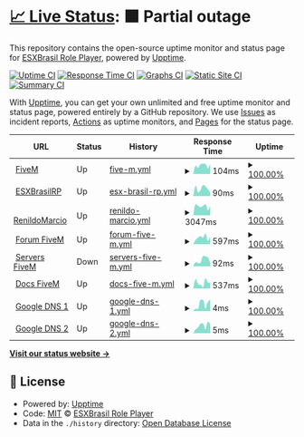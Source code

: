 # [📈 Live Status](https://esxbrasilrp.github.io/upptime): <!--live status--> **🟧 Partial outage**

This repository contains the open-source uptime monitor and status page for [ESXBrasil Role Player](https://esxbrasilrp.github.io/upptime), powered by [Upptime](https://github.com/upptime/upptime).

[![Uptime CI](https://github.com/esxbrasilrp/upptime/workflows/Uptime%20CI/badge.svg)](https://github.com/esxbrasilrp/upptime/actions?query=workflow%3A%22Uptime+CI%22)
[![Response Time CI](https://github.com/esxbrasilrp/upptime/workflows/Response%20Time%20CI/badge.svg)](https://github.com/esxbrasilrp/upptime/actions?query=workflow%3A%22Response+Time+CI%22)
[![Graphs CI](https://github.com/esxbrasilrp/upptime/workflows/Graphs%20CI/badge.svg)](https://github.com/esxbrasilrp/upptime/actions?query=workflow%3A%22Graphs+CI%22)
[![Static Site CI](https://github.com/esxbrasilrp/upptime/workflows/Static%20Site%20CI/badge.svg)](https://github.com/esxbrasilrp/upptime/actions?query=workflow%3A%22Static+Site+CI%22)
[![Summary CI](https://github.com/esxbrasilrp/upptime/workflows/Summary%20CI/badge.svg)](https://github.com/esxbrasilrp/upptime/actions?query=workflow%3A%22Summary+CI%22)

With [Upptime](https://upptime.js.org), you can get your own unlimited and free uptime monitor and status page, powered entirely by a GitHub repository. We use [Issues](https://github.com/esxbrasilrp/upptime/issues) as incident reports, [Actions](https://github.com/esxbrasilrp/upptime/actions) as uptime monitors, and [Pages](https://esxbrasilrp.github.io/upptime) for the status page.

<!--start: status pages-->
<!-- This summary is generated by Upptime (https://github.com/upptime/upptime) -->
<!-- Do not edit this manually, your changes will be overwritten -->
<!-- prettier-ignore -->
| URL | Status | History | Response Time | Uptime |
| --- | ------ | ------- | ------------- | ------ |
| <img alt="" src="https://icons.duckduckgo.com/ip3/fivem.net.ico" height="13"> [FiveM](https://fivem.net) | Up | [five-m.yml](https://github.com/esxbrasilrp/upptime/commits/HEAD/history/five-m.yml) | <details><summary><img alt="Response time graph" src="./graphs/five-m/response-time-week.png" height="20"> 104ms</summary><br><a href="https://esxbrasilrp.github.io/upptime/history/five-m"><img alt="Response time 103" src="https://img.shields.io/endpoint?url=https%3A%2F%2Fraw.githubusercontent.com%2Fesxbrasilrp%2Fupptime%2FHEAD%2Fapi%2Ffive-m%2Fresponse-time.json"></a><br><a href="https://esxbrasilrp.github.io/upptime/history/five-m"><img alt="24-hour response time 101" src="https://img.shields.io/endpoint?url=https%3A%2F%2Fraw.githubusercontent.com%2Fesxbrasilrp%2Fupptime%2FHEAD%2Fapi%2Ffive-m%2Fresponse-time-day.json"></a><br><a href="https://esxbrasilrp.github.io/upptime/history/five-m"><img alt="7-day response time 104" src="https://img.shields.io/endpoint?url=https%3A%2F%2Fraw.githubusercontent.com%2Fesxbrasilrp%2Fupptime%2FHEAD%2Fapi%2Ffive-m%2Fresponse-time-week.json"></a><br><a href="https://esxbrasilrp.github.io/upptime/history/five-m"><img alt="30-day response time 89" src="https://img.shields.io/endpoint?url=https%3A%2F%2Fraw.githubusercontent.com%2Fesxbrasilrp%2Fupptime%2FHEAD%2Fapi%2Ffive-m%2Fresponse-time-month.json"></a><br><a href="https://esxbrasilrp.github.io/upptime/history/five-m"><img alt="1-year response time 100" src="https://img.shields.io/endpoint?url=https%3A%2F%2Fraw.githubusercontent.com%2Fesxbrasilrp%2Fupptime%2FHEAD%2Fapi%2Ffive-m%2Fresponse-time-year.json"></a></details> | <details><summary><a href="https://esxbrasilrp.github.io/upptime/history/five-m">100.00%</a></summary><a href="https://esxbrasilrp.github.io/upptime/history/five-m"><img alt="All-time uptime 100.00%" src="https://img.shields.io/endpoint?url=https%3A%2F%2Fraw.githubusercontent.com%2Fesxbrasilrp%2Fupptime%2FHEAD%2Fapi%2Ffive-m%2Fuptime.json"></a><br><a href="https://esxbrasilrp.github.io/upptime/history/five-m"><img alt="24-hour uptime 100.00%" src="https://img.shields.io/endpoint?url=https%3A%2F%2Fraw.githubusercontent.com%2Fesxbrasilrp%2Fupptime%2FHEAD%2Fapi%2Ffive-m%2Fuptime-day.json"></a><br><a href="https://esxbrasilrp.github.io/upptime/history/five-m"><img alt="7-day uptime 100.00%" src="https://img.shields.io/endpoint?url=https%3A%2F%2Fraw.githubusercontent.com%2Fesxbrasilrp%2Fupptime%2FHEAD%2Fapi%2Ffive-m%2Fuptime-week.json"></a><br><a href="https://esxbrasilrp.github.io/upptime/history/five-m"><img alt="30-day uptime 100.00%" src="https://img.shields.io/endpoint?url=https%3A%2F%2Fraw.githubusercontent.com%2Fesxbrasilrp%2Fupptime%2FHEAD%2Fapi%2Ffive-m%2Fuptime-month.json"></a><br><a href="https://esxbrasilrp.github.io/upptime/history/five-m"><img alt="1-year uptime 100.00%" src="https://img.shields.io/endpoint?url=https%3A%2F%2Fraw.githubusercontent.com%2Fesxbrasilrp%2Fupptime%2FHEAD%2Fapi%2Ffive-m%2Fuptime-year.json"></a></details>
| <img alt="" src="https://icons.duckduckgo.com/ip3/esxbrasilrp.github.io.ico" height="13"> [ESXBrasilRP](https://esxbrasilrp.github.io) | Up | [esx-brasil-rp.yml](https://github.com/esxbrasilrp/upptime/commits/HEAD/history/esx-brasil-rp.yml) | <details><summary><img alt="Response time graph" src="./graphs/esx-brasil-rp/response-time-week.png" height="20"> 90ms</summary><br><a href="https://esxbrasilrp.github.io/upptime/history/esx-brasil-rp"><img alt="Response time 92" src="https://img.shields.io/endpoint?url=https%3A%2F%2Fraw.githubusercontent.com%2Fesxbrasilrp%2Fupptime%2FHEAD%2Fapi%2Fesx-brasil-rp%2Fresponse-time.json"></a><br><a href="https://esxbrasilrp.github.io/upptime/history/esx-brasil-rp"><img alt="24-hour response time 61" src="https://img.shields.io/endpoint?url=https%3A%2F%2Fraw.githubusercontent.com%2Fesxbrasilrp%2Fupptime%2FHEAD%2Fapi%2Fesx-brasil-rp%2Fresponse-time-day.json"></a><br><a href="https://esxbrasilrp.github.io/upptime/history/esx-brasil-rp"><img alt="7-day response time 90" src="https://img.shields.io/endpoint?url=https%3A%2F%2Fraw.githubusercontent.com%2Fesxbrasilrp%2Fupptime%2FHEAD%2Fapi%2Fesx-brasil-rp%2Fresponse-time-week.json"></a><br><a href="https://esxbrasilrp.github.io/upptime/history/esx-brasil-rp"><img alt="30-day response time 91" src="https://img.shields.io/endpoint?url=https%3A%2F%2Fraw.githubusercontent.com%2Fesxbrasilrp%2Fupptime%2FHEAD%2Fapi%2Fesx-brasil-rp%2Fresponse-time-month.json"></a><br><a href="https://esxbrasilrp.github.io/upptime/history/esx-brasil-rp"><img alt="1-year response time 92" src="https://img.shields.io/endpoint?url=https%3A%2F%2Fraw.githubusercontent.com%2Fesxbrasilrp%2Fupptime%2FHEAD%2Fapi%2Fesx-brasil-rp%2Fresponse-time-year.json"></a></details> | <details><summary><a href="https://esxbrasilrp.github.io/upptime/history/esx-brasil-rp">100.00%</a></summary><a href="https://esxbrasilrp.github.io/upptime/history/esx-brasil-rp"><img alt="All-time uptime 100.00%" src="https://img.shields.io/endpoint?url=https%3A%2F%2Fraw.githubusercontent.com%2Fesxbrasilrp%2Fupptime%2FHEAD%2Fapi%2Fesx-brasil-rp%2Fuptime.json"></a><br><a href="https://esxbrasilrp.github.io/upptime/history/esx-brasil-rp"><img alt="24-hour uptime 100.00%" src="https://img.shields.io/endpoint?url=https%3A%2F%2Fraw.githubusercontent.com%2Fesxbrasilrp%2Fupptime%2FHEAD%2Fapi%2Fesx-brasil-rp%2Fuptime-day.json"></a><br><a href="https://esxbrasilrp.github.io/upptime/history/esx-brasil-rp"><img alt="7-day uptime 100.00%" src="https://img.shields.io/endpoint?url=https%3A%2F%2Fraw.githubusercontent.com%2Fesxbrasilrp%2Fupptime%2FHEAD%2Fapi%2Fesx-brasil-rp%2Fuptime-week.json"></a><br><a href="https://esxbrasilrp.github.io/upptime/history/esx-brasil-rp"><img alt="30-day uptime 100.00%" src="https://img.shields.io/endpoint?url=https%3A%2F%2Fraw.githubusercontent.com%2Fesxbrasilrp%2Fupptime%2FHEAD%2Fapi%2Fesx-brasil-rp%2Fuptime-month.json"></a><br><a href="https://esxbrasilrp.github.io/upptime/history/esx-brasil-rp"><img alt="1-year uptime 100.00%" src="https://img.shields.io/endpoint?url=https%3A%2F%2Fraw.githubusercontent.com%2Fesxbrasilrp%2Fupptime%2FHEAD%2Fapi%2Fesx-brasil-rp%2Fuptime-year.json"></a></details>
| <img alt="" src="https://icons.duckduckgo.com/ip3/renildomarcio.com.br.ico" height="13"> [RenildoMarcio](https://renildomarcio.com.br) | Up | [renildo-marcio.yml](https://github.com/esxbrasilrp/upptime/commits/HEAD/history/renildo-marcio.yml) | <details><summary><img alt="Response time graph" src="./graphs/renildo-marcio/response-time-week.png" height="20"> 3047ms</summary><br><a href="https://esxbrasilrp.github.io/upptime/history/renildo-marcio"><img alt="Response time 1506" src="https://img.shields.io/endpoint?url=https%3A%2F%2Fraw.githubusercontent.com%2Fesxbrasilrp%2Fupptime%2FHEAD%2Fapi%2Frenildo-marcio%2Fresponse-time.json"></a><br><a href="https://esxbrasilrp.github.io/upptime/history/renildo-marcio"><img alt="24-hour response time 6718" src="https://img.shields.io/endpoint?url=https%3A%2F%2Fraw.githubusercontent.com%2Fesxbrasilrp%2Fupptime%2FHEAD%2Fapi%2Frenildo-marcio%2Fresponse-time-day.json"></a><br><a href="https://esxbrasilrp.github.io/upptime/history/renildo-marcio"><img alt="7-day response time 3047" src="https://img.shields.io/endpoint?url=https%3A%2F%2Fraw.githubusercontent.com%2Fesxbrasilrp%2Fupptime%2FHEAD%2Fapi%2Frenildo-marcio%2Fresponse-time-week.json"></a><br><a href="https://esxbrasilrp.github.io/upptime/history/renildo-marcio"><img alt="30-day response time 2056" src="https://img.shields.io/endpoint?url=https%3A%2F%2Fraw.githubusercontent.com%2Fesxbrasilrp%2Fupptime%2FHEAD%2Fapi%2Frenildo-marcio%2Fresponse-time-month.json"></a><br><a href="https://esxbrasilrp.github.io/upptime/history/renildo-marcio"><img alt="1-year response time 1289" src="https://img.shields.io/endpoint?url=https%3A%2F%2Fraw.githubusercontent.com%2Fesxbrasilrp%2Fupptime%2FHEAD%2Fapi%2Frenildo-marcio%2Fresponse-time-year.json"></a></details> | <details><summary><a href="https://esxbrasilrp.github.io/upptime/history/renildo-marcio">100.00%</a></summary><a href="https://esxbrasilrp.github.io/upptime/history/renildo-marcio"><img alt="All-time uptime 100.00%" src="https://img.shields.io/endpoint?url=https%3A%2F%2Fraw.githubusercontent.com%2Fesxbrasilrp%2Fupptime%2FHEAD%2Fapi%2Frenildo-marcio%2Fuptime.json"></a><br><a href="https://esxbrasilrp.github.io/upptime/history/renildo-marcio"><img alt="24-hour uptime 100.00%" src="https://img.shields.io/endpoint?url=https%3A%2F%2Fraw.githubusercontent.com%2Fesxbrasilrp%2Fupptime%2FHEAD%2Fapi%2Frenildo-marcio%2Fuptime-day.json"></a><br><a href="https://esxbrasilrp.github.io/upptime/history/renildo-marcio"><img alt="7-day uptime 100.00%" src="https://img.shields.io/endpoint?url=https%3A%2F%2Fraw.githubusercontent.com%2Fesxbrasilrp%2Fupptime%2FHEAD%2Fapi%2Frenildo-marcio%2Fuptime-week.json"></a><br><a href="https://esxbrasilrp.github.io/upptime/history/renildo-marcio"><img alt="30-day uptime 100.00%" src="https://img.shields.io/endpoint?url=https%3A%2F%2Fraw.githubusercontent.com%2Fesxbrasilrp%2Fupptime%2FHEAD%2Fapi%2Frenildo-marcio%2Fuptime-month.json"></a><br><a href="https://esxbrasilrp.github.io/upptime/history/renildo-marcio"><img alt="1-year uptime 100.00%" src="https://img.shields.io/endpoint?url=https%3A%2F%2Fraw.githubusercontent.com%2Fesxbrasilrp%2Fupptime%2FHEAD%2Fapi%2Frenildo-marcio%2Fuptime-year.json"></a></details>
| <img alt="" src="https://icons.duckduckgo.com/ip3/forum.cfx.re.ico" height="13"> [Forum FiveM](https://forum.cfx.re) | Up | [forum-five-m.yml](https://github.com/esxbrasilrp/upptime/commits/HEAD/history/forum-five-m.yml) | <details><summary><img alt="Response time graph" src="./graphs/forum-five-m/response-time-week.png" height="20"> 597ms</summary><br><a href="https://esxbrasilrp.github.io/upptime/history/forum-five-m"><img alt="Response time 748" src="https://img.shields.io/endpoint?url=https%3A%2F%2Fraw.githubusercontent.com%2Fesxbrasilrp%2Fupptime%2FHEAD%2Fapi%2Fforum-five-m%2Fresponse-time.json"></a><br><a href="https://esxbrasilrp.github.io/upptime/history/forum-five-m"><img alt="24-hour response time 840" src="https://img.shields.io/endpoint?url=https%3A%2F%2Fraw.githubusercontent.com%2Fesxbrasilrp%2Fupptime%2FHEAD%2Fapi%2Fforum-five-m%2Fresponse-time-day.json"></a><br><a href="https://esxbrasilrp.github.io/upptime/history/forum-five-m"><img alt="7-day response time 597" src="https://img.shields.io/endpoint?url=https%3A%2F%2Fraw.githubusercontent.com%2Fesxbrasilrp%2Fupptime%2FHEAD%2Fapi%2Fforum-five-m%2Fresponse-time-week.json"></a><br><a href="https://esxbrasilrp.github.io/upptime/history/forum-five-m"><img alt="30-day response time 745" src="https://img.shields.io/endpoint?url=https%3A%2F%2Fraw.githubusercontent.com%2Fesxbrasilrp%2Fupptime%2FHEAD%2Fapi%2Fforum-five-m%2Fresponse-time-month.json"></a><br><a href="https://esxbrasilrp.github.io/upptime/history/forum-five-m"><img alt="1-year response time 735" src="https://img.shields.io/endpoint?url=https%3A%2F%2Fraw.githubusercontent.com%2Fesxbrasilrp%2Fupptime%2FHEAD%2Fapi%2Fforum-five-m%2Fresponse-time-year.json"></a></details> | <details><summary><a href="https://esxbrasilrp.github.io/upptime/history/forum-five-m">100.00%</a></summary><a href="https://esxbrasilrp.github.io/upptime/history/forum-five-m"><img alt="All-time uptime 100.00%" src="https://img.shields.io/endpoint?url=https%3A%2F%2Fraw.githubusercontent.com%2Fesxbrasilrp%2Fupptime%2FHEAD%2Fapi%2Fforum-five-m%2Fuptime.json"></a><br><a href="https://esxbrasilrp.github.io/upptime/history/forum-five-m"><img alt="24-hour uptime 100.00%" src="https://img.shields.io/endpoint?url=https%3A%2F%2Fraw.githubusercontent.com%2Fesxbrasilrp%2Fupptime%2FHEAD%2Fapi%2Fforum-five-m%2Fuptime-day.json"></a><br><a href="https://esxbrasilrp.github.io/upptime/history/forum-five-m"><img alt="7-day uptime 100.00%" src="https://img.shields.io/endpoint?url=https%3A%2F%2Fraw.githubusercontent.com%2Fesxbrasilrp%2Fupptime%2FHEAD%2Fapi%2Fforum-five-m%2Fuptime-week.json"></a><br><a href="https://esxbrasilrp.github.io/upptime/history/forum-five-m"><img alt="30-day uptime 100.00%" src="https://img.shields.io/endpoint?url=https%3A%2F%2Fraw.githubusercontent.com%2Fesxbrasilrp%2Fupptime%2FHEAD%2Fapi%2Fforum-five-m%2Fuptime-month.json"></a><br><a href="https://esxbrasilrp.github.io/upptime/history/forum-five-m"><img alt="1-year uptime 100.00%" src="https://img.shields.io/endpoint?url=https%3A%2F%2Fraw.githubusercontent.com%2Fesxbrasilrp%2Fupptime%2FHEAD%2Fapi%2Fforum-five-m%2Fuptime-year.json"></a></details>
| <img alt="" src="https://icons.duckduckgo.com/ip3/servers.fivem.net.ico" height="13"> [Servers FiveM](https://servers.fivem.net) | Down | [servers-five-m.yml](https://github.com/esxbrasilrp/upptime/commits/HEAD/history/servers-five-m.yml) | <details><summary><img alt="Response time graph" src="./graphs/servers-five-m/response-time-week.png" height="20"> 92ms</summary><br><a href="https://esxbrasilrp.github.io/upptime/history/servers-five-m"><img alt="Response time 76" src="https://img.shields.io/endpoint?url=https%3A%2F%2Fraw.githubusercontent.com%2Fesxbrasilrp%2Fupptime%2FHEAD%2Fapi%2Fservers-five-m%2Fresponse-time.json"></a><br><a href="https://esxbrasilrp.github.io/upptime/history/servers-five-m"><img alt="24-hour response time 100" src="https://img.shields.io/endpoint?url=https%3A%2F%2Fraw.githubusercontent.com%2Fesxbrasilrp%2Fupptime%2FHEAD%2Fapi%2Fservers-five-m%2Fresponse-time-day.json"></a><br><a href="https://esxbrasilrp.github.io/upptime/history/servers-five-m"><img alt="7-day response time 92" src="https://img.shields.io/endpoint?url=https%3A%2F%2Fraw.githubusercontent.com%2Fesxbrasilrp%2Fupptime%2FHEAD%2Fapi%2Fservers-five-m%2Fresponse-time-week.json"></a><br><a href="https://esxbrasilrp.github.io/upptime/history/servers-five-m"><img alt="30-day response time 72" src="https://img.shields.io/endpoint?url=https%3A%2F%2Fraw.githubusercontent.com%2Fesxbrasilrp%2Fupptime%2FHEAD%2Fapi%2Fservers-five-m%2Fresponse-time-month.json"></a><br><a href="https://esxbrasilrp.github.io/upptime/history/servers-five-m"><img alt="1-year response time 74" src="https://img.shields.io/endpoint?url=https%3A%2F%2Fraw.githubusercontent.com%2Fesxbrasilrp%2Fupptime%2FHEAD%2Fapi%2Fservers-five-m%2Fresponse-time-year.json"></a></details> | <details><summary><a href="https://esxbrasilrp.github.io/upptime/history/servers-five-m">100.00%</a></summary><a href="https://esxbrasilrp.github.io/upptime/history/servers-five-m"><img alt="All-time uptime 100.00%" src="https://img.shields.io/endpoint?url=https%3A%2F%2Fraw.githubusercontent.com%2Fesxbrasilrp%2Fupptime%2FHEAD%2Fapi%2Fservers-five-m%2Fuptime.json"></a><br><a href="https://esxbrasilrp.github.io/upptime/history/servers-five-m"><img alt="24-hour uptime 100.00%" src="https://img.shields.io/endpoint?url=https%3A%2F%2Fraw.githubusercontent.com%2Fesxbrasilrp%2Fupptime%2FHEAD%2Fapi%2Fservers-five-m%2Fuptime-day.json"></a><br><a href="https://esxbrasilrp.github.io/upptime/history/servers-five-m"><img alt="7-day uptime 100.00%" src="https://img.shields.io/endpoint?url=https%3A%2F%2Fraw.githubusercontent.com%2Fesxbrasilrp%2Fupptime%2FHEAD%2Fapi%2Fservers-five-m%2Fuptime-week.json"></a><br><a href="https://esxbrasilrp.github.io/upptime/history/servers-five-m"><img alt="30-day uptime 100.00%" src="https://img.shields.io/endpoint?url=https%3A%2F%2Fraw.githubusercontent.com%2Fesxbrasilrp%2Fupptime%2FHEAD%2Fapi%2Fservers-five-m%2Fuptime-month.json"></a><br><a href="https://esxbrasilrp.github.io/upptime/history/servers-five-m"><img alt="1-year uptime 100.00%" src="https://img.shields.io/endpoint?url=https%3A%2F%2Fraw.githubusercontent.com%2Fesxbrasilrp%2Fupptime%2FHEAD%2Fapi%2Fservers-five-m%2Fuptime-year.json"></a></details>
| <img alt="" src="https://icons.duckduckgo.com/ip3/docs.fivem.net.ico" height="13"> [Docs FiveM](https://docs.fivem.net) | Up | [docs-five-m.yml](https://github.com/esxbrasilrp/upptime/commits/HEAD/history/docs-five-m.yml) | <details><summary><img alt="Response time graph" src="./graphs/docs-five-m/response-time-week.png" height="20"> 537ms</summary><br><a href="https://esxbrasilrp.github.io/upptime/history/docs-five-m"><img alt="Response time 459" src="https://img.shields.io/endpoint?url=https%3A%2F%2Fraw.githubusercontent.com%2Fesxbrasilrp%2Fupptime%2FHEAD%2Fapi%2Fdocs-five-m%2Fresponse-time.json"></a><br><a href="https://esxbrasilrp.github.io/upptime/history/docs-five-m"><img alt="24-hour response time 53" src="https://img.shields.io/endpoint?url=https%3A%2F%2Fraw.githubusercontent.com%2Fesxbrasilrp%2Fupptime%2FHEAD%2Fapi%2Fdocs-five-m%2Fresponse-time-day.json"></a><br><a href="https://esxbrasilrp.github.io/upptime/history/docs-five-m"><img alt="7-day response time 537" src="https://img.shields.io/endpoint?url=https%3A%2F%2Fraw.githubusercontent.com%2Fesxbrasilrp%2Fupptime%2FHEAD%2Fapi%2Fdocs-five-m%2Fresponse-time-week.json"></a><br><a href="https://esxbrasilrp.github.io/upptime/history/docs-five-m"><img alt="30-day response time 735" src="https://img.shields.io/endpoint?url=https%3A%2F%2Fraw.githubusercontent.com%2Fesxbrasilrp%2Fupptime%2FHEAD%2Fapi%2Fdocs-five-m%2Fresponse-time-month.json"></a><br><a href="https://esxbrasilrp.github.io/upptime/history/docs-five-m"><img alt="1-year response time 512" src="https://img.shields.io/endpoint?url=https%3A%2F%2Fraw.githubusercontent.com%2Fesxbrasilrp%2Fupptime%2FHEAD%2Fapi%2Fdocs-five-m%2Fresponse-time-year.json"></a></details> | <details><summary><a href="https://esxbrasilrp.github.io/upptime/history/docs-five-m">100.00%</a></summary><a href="https://esxbrasilrp.github.io/upptime/history/docs-five-m"><img alt="All-time uptime 100.00%" src="https://img.shields.io/endpoint?url=https%3A%2F%2Fraw.githubusercontent.com%2Fesxbrasilrp%2Fupptime%2FHEAD%2Fapi%2Fdocs-five-m%2Fuptime.json"></a><br><a href="https://esxbrasilrp.github.io/upptime/history/docs-five-m"><img alt="24-hour uptime 100.00%" src="https://img.shields.io/endpoint?url=https%3A%2F%2Fraw.githubusercontent.com%2Fesxbrasilrp%2Fupptime%2FHEAD%2Fapi%2Fdocs-five-m%2Fuptime-day.json"></a><br><a href="https://esxbrasilrp.github.io/upptime/history/docs-five-m"><img alt="7-day uptime 100.00%" src="https://img.shields.io/endpoint?url=https%3A%2F%2Fraw.githubusercontent.com%2Fesxbrasilrp%2Fupptime%2FHEAD%2Fapi%2Fdocs-five-m%2Fuptime-week.json"></a><br><a href="https://esxbrasilrp.github.io/upptime/history/docs-five-m"><img alt="30-day uptime 100.00%" src="https://img.shields.io/endpoint?url=https%3A%2F%2Fraw.githubusercontent.com%2Fesxbrasilrp%2Fupptime%2FHEAD%2Fapi%2Fdocs-five-m%2Fuptime-month.json"></a><br><a href="https://esxbrasilrp.github.io/upptime/history/docs-five-m"><img alt="1-year uptime 100.00%" src="https://img.shields.io/endpoint?url=https%3A%2F%2Fraw.githubusercontent.com%2Fesxbrasilrp%2Fupptime%2FHEAD%2Fapi%2Fdocs-five-m%2Fuptime-year.json"></a></details>
| <img alt="" src="https://icons.duckduckgo.com/ip3/null.ico" height="13"> [Google DNS 1](8.8.4.4) | Up | [google-dns-1.yml](https://github.com/esxbrasilrp/upptime/commits/HEAD/history/google-dns-1.yml) | <details><summary><img alt="Response time graph" src="./graphs/google-dns-1/response-time-week.png" height="20"> 4ms</summary><br><a href="https://esxbrasilrp.github.io/upptime/history/google-dns-1"><img alt="Response time 6" src="https://img.shields.io/endpoint?url=https%3A%2F%2Fraw.githubusercontent.com%2Fesxbrasilrp%2Fupptime%2FHEAD%2Fapi%2Fgoogle-dns-1%2Fresponse-time.json"></a><br><a href="https://esxbrasilrp.github.io/upptime/history/google-dns-1"><img alt="24-hour response time 2" src="https://img.shields.io/endpoint?url=https%3A%2F%2Fraw.githubusercontent.com%2Fesxbrasilrp%2Fupptime%2FHEAD%2Fapi%2Fgoogle-dns-1%2Fresponse-time-day.json"></a><br><a href="https://esxbrasilrp.github.io/upptime/history/google-dns-1"><img alt="7-day response time 4" src="https://img.shields.io/endpoint?url=https%3A%2F%2Fraw.githubusercontent.com%2Fesxbrasilrp%2Fupptime%2FHEAD%2Fapi%2Fgoogle-dns-1%2Fresponse-time-week.json"></a><br><a href="https://esxbrasilrp.github.io/upptime/history/google-dns-1"><img alt="30-day response time 3" src="https://img.shields.io/endpoint?url=https%3A%2F%2Fraw.githubusercontent.com%2Fesxbrasilrp%2Fupptime%2FHEAD%2Fapi%2Fgoogle-dns-1%2Fresponse-time-month.json"></a><br><a href="https://esxbrasilrp.github.io/upptime/history/google-dns-1"><img alt="1-year response time 6" src="https://img.shields.io/endpoint?url=https%3A%2F%2Fraw.githubusercontent.com%2Fesxbrasilrp%2Fupptime%2FHEAD%2Fapi%2Fgoogle-dns-1%2Fresponse-time-year.json"></a></details> | <details><summary><a href="https://esxbrasilrp.github.io/upptime/history/google-dns-1">100.00%</a></summary><a href="https://esxbrasilrp.github.io/upptime/history/google-dns-1"><img alt="All-time uptime 100.00%" src="https://img.shields.io/endpoint?url=https%3A%2F%2Fraw.githubusercontent.com%2Fesxbrasilrp%2Fupptime%2FHEAD%2Fapi%2Fgoogle-dns-1%2Fuptime.json"></a><br><a href="https://esxbrasilrp.github.io/upptime/history/google-dns-1"><img alt="24-hour uptime 100.00%" src="https://img.shields.io/endpoint?url=https%3A%2F%2Fraw.githubusercontent.com%2Fesxbrasilrp%2Fupptime%2FHEAD%2Fapi%2Fgoogle-dns-1%2Fuptime-day.json"></a><br><a href="https://esxbrasilrp.github.io/upptime/history/google-dns-1"><img alt="7-day uptime 100.00%" src="https://img.shields.io/endpoint?url=https%3A%2F%2Fraw.githubusercontent.com%2Fesxbrasilrp%2Fupptime%2FHEAD%2Fapi%2Fgoogle-dns-1%2Fuptime-week.json"></a><br><a href="https://esxbrasilrp.github.io/upptime/history/google-dns-1"><img alt="30-day uptime 100.00%" src="https://img.shields.io/endpoint?url=https%3A%2F%2Fraw.githubusercontent.com%2Fesxbrasilrp%2Fupptime%2FHEAD%2Fapi%2Fgoogle-dns-1%2Fuptime-month.json"></a><br><a href="https://esxbrasilrp.github.io/upptime/history/google-dns-1"><img alt="1-year uptime 100.00%" src="https://img.shields.io/endpoint?url=https%3A%2F%2Fraw.githubusercontent.com%2Fesxbrasilrp%2Fupptime%2FHEAD%2Fapi%2Fgoogle-dns-1%2Fuptime-year.json"></a></details>
| <img alt="" src="https://icons.duckduckgo.com/ip3/null.ico" height="13"> [Google DNS 2](8.8.8.8) | Up | [google-dns-2.yml](https://github.com/esxbrasilrp/upptime/commits/HEAD/history/google-dns-2.yml) | <details><summary><img alt="Response time graph" src="./graphs/google-dns-2/response-time-week.png" height="20"> 5ms</summary><br><a href="https://esxbrasilrp.github.io/upptime/history/google-dns-2"><img alt="Response time 6" src="https://img.shields.io/endpoint?url=https%3A%2F%2Fraw.githubusercontent.com%2Fesxbrasilrp%2Fupptime%2FHEAD%2Fapi%2Fgoogle-dns-2%2Fresponse-time.json"></a><br><a href="https://esxbrasilrp.github.io/upptime/history/google-dns-2"><img alt="24-hour response time 3" src="https://img.shields.io/endpoint?url=https%3A%2F%2Fraw.githubusercontent.com%2Fesxbrasilrp%2Fupptime%2FHEAD%2Fapi%2Fgoogle-dns-2%2Fresponse-time-day.json"></a><br><a href="https://esxbrasilrp.github.io/upptime/history/google-dns-2"><img alt="7-day response time 5" src="https://img.shields.io/endpoint?url=https%3A%2F%2Fraw.githubusercontent.com%2Fesxbrasilrp%2Fupptime%2FHEAD%2Fapi%2Fgoogle-dns-2%2Fresponse-time-week.json"></a><br><a href="https://esxbrasilrp.github.io/upptime/history/google-dns-2"><img alt="30-day response time 4" src="https://img.shields.io/endpoint?url=https%3A%2F%2Fraw.githubusercontent.com%2Fesxbrasilrp%2Fupptime%2FHEAD%2Fapi%2Fgoogle-dns-2%2Fresponse-time-month.json"></a><br><a href="https://esxbrasilrp.github.io/upptime/history/google-dns-2"><img alt="1-year response time 6" src="https://img.shields.io/endpoint?url=https%3A%2F%2Fraw.githubusercontent.com%2Fesxbrasilrp%2Fupptime%2FHEAD%2Fapi%2Fgoogle-dns-2%2Fresponse-time-year.json"></a></details> | <details><summary><a href="https://esxbrasilrp.github.io/upptime/history/google-dns-2">100.00%</a></summary><a href="https://esxbrasilrp.github.io/upptime/history/google-dns-2"><img alt="All-time uptime 100.00%" src="https://img.shields.io/endpoint?url=https%3A%2F%2Fraw.githubusercontent.com%2Fesxbrasilrp%2Fupptime%2FHEAD%2Fapi%2Fgoogle-dns-2%2Fuptime.json"></a><br><a href="https://esxbrasilrp.github.io/upptime/history/google-dns-2"><img alt="24-hour uptime 100.00%" src="https://img.shields.io/endpoint?url=https%3A%2F%2Fraw.githubusercontent.com%2Fesxbrasilrp%2Fupptime%2FHEAD%2Fapi%2Fgoogle-dns-2%2Fuptime-day.json"></a><br><a href="https://esxbrasilrp.github.io/upptime/history/google-dns-2"><img alt="7-day uptime 100.00%" src="https://img.shields.io/endpoint?url=https%3A%2F%2Fraw.githubusercontent.com%2Fesxbrasilrp%2Fupptime%2FHEAD%2Fapi%2Fgoogle-dns-2%2Fuptime-week.json"></a><br><a href="https://esxbrasilrp.github.io/upptime/history/google-dns-2"><img alt="30-day uptime 100.00%" src="https://img.shields.io/endpoint?url=https%3A%2F%2Fraw.githubusercontent.com%2Fesxbrasilrp%2Fupptime%2FHEAD%2Fapi%2Fgoogle-dns-2%2Fuptime-month.json"></a><br><a href="https://esxbrasilrp.github.io/upptime/history/google-dns-2"><img alt="1-year uptime 100.00%" src="https://img.shields.io/endpoint?url=https%3A%2F%2Fraw.githubusercontent.com%2Fesxbrasilrp%2Fupptime%2FHEAD%2Fapi%2Fgoogle-dns-2%2Fuptime-year.json"></a></details>

<!--end: status pages-->

[**Visit our status website →**](https://esxbrasilrp.github.io/upptime)

## 📄 License

- Powered by: [Upptime](https://github.com/upptime/upptime)
- Code: [MIT](./LICENSE) © [ESXBrasil Role Player](https://esxbrasilrp.github.io/upptime)
- Data in the `./history` directory: [Open Database License](https://opendatacommons.org/licenses/odbl/1-0/)
